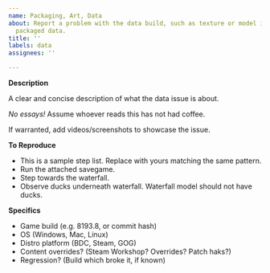 ```yaml
---
name: Packaging, Art, Data
about: Report a problem with the data build, such as texture or model issues; or broken
  packaged data.
title: ''
labels: data
assignees: ''

---
```


**Description**

A clear and concise description of what the data issue is about.

*No essays!* Assume whoever reads this has not had coffee.

If warranted, add videos/screenshots to showcase the issue.

**To Reproduce**

 - This is a sample step list. Replace with yours matching the same pattern.
 - Run the attached savegame.
 - Step towards the waterfall.
 - Observe ducks underneath waterfall. Waterfall model should not have ducks.

**Specifics**

 - Game build (e.g. 8193.8, or commit hash)
 - OS (Windows, Mac, Linux)
 - Distro platform (BDC, Steam, GOG)
 - Content overrides? (Steam Workshop? Overrides? Patch haks?)
 - Regression? (Build which broke it, if known)
